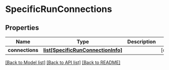# SpecificRunConnections

## Properties
Name | Type | Description | Notes
------------ | ------------- | ------------- | -------------
**connections** | [**list[SpecificRunConnectionInfo]**](SpecificRunConnectionInfo.md) |  | [optional] 

[[Back to Model list]](../README.md#documentation-for-models) [[Back to API list]](../README.md#documentation-for-api-endpoints) [[Back to README]](../README.md)

